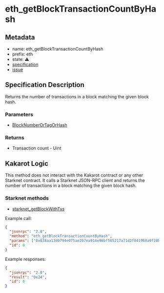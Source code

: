 # eth_getBlockTransactionCountByHash

## Metadata

- name: eth_getBlockTransactionCountByHash
- prefix: eth
- state: ⚠️
- [specification](https://github.com/ethereum/execution-apis/blob/main/src/eth/block.yaml#L33)
- [issue](https://github.com/sayajin-labs/kakarot-rpc/issues/61)

## Specification Description

Returns the number of transactions in a block matching the given block hash.

### Parameters

- [BlockNumberOrTagOrHash](https://github.com/ethereum/execution-apis/blob/main/src/schemas/block.yaml#L117)

### Returns

- Transaction count - Uint

## Kakarot Logic

This method does not interact with the Kakarot contract or any other Starknet
contract. It calls a Starknet JSON-RPC client and returns the number of
transactions in a block matching the given block hash.

### Starknet methods

- [starknet_getBlockWithTxs](https://github.com/starkware-libs/starknet-specs/blob/master/api/starknet_api_openrpc.json#L44)

Example call:

```json
{
  "jsonrpc": "2.0",
  "method": "eth_getBlockTransactionCountByHash",
  "params": ["0x038aa13d0794e075ae207ea914e96bf565217a71d2f041960a9f28b568d2cc62"],
  "id": 0
}
```

Example responses:

```json
{
  "jsonrpc": "2.0",
  "result": "0x24",
  "id": 0
}
```
